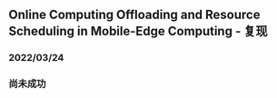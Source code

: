 ## Online Computing Offloading and Resource Scheduling in Mobile-Edge Computing - 复现

### 2022/03/24

### 尚未成功